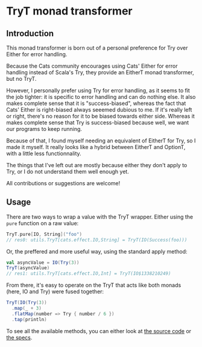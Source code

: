 # TryT monad transformer

## Introduction

This monad transformer is born out of a personal preference for Try over Either for error handling.

Because the Cats community encourages using Cats' Either for error handling instead of Scala's Try, they provide an EitherT monad transformer, but no TryT.

However, I personally prefer using Try for error handling, as it seems to fit the job tighter: it is specific to error handling and can do nothing else.
It also makes complete sense that it is "success-biased", whereas the fact that Cats' Either is right-biased always seeemed dubious to me. If it's really left or right, there's no reason for it to be biased towards either side.
Whereas it makes complete sense that Try is success-biased because well, we want our programs to keep running.

Because of that, I found myself needing an equivalent of EitherT for Try, so I made it myself.
It really looks like a hybrid between EitherT and OptionT, with a little less functionnality.

The things that I've left out are mostly because either they don't apply to Try, or I do not understand them well enough yet.

All contributions or suggestions are welcome!

## Usage

There are two ways to wrap a value with the TryT wrapper. Either using the `pure` function on a raw value:
```scala
TryT.pure[IO, String]("foo")
// res0: utils.TryT[cats.effect.IO,String] = TryT(IO(Success(foo)))
```
Or, the preffered and more useful way, using the standard apply method:
```scala
val asyncValue = IO(Try(3))
TryT(asyncValue)
// res1: utils.TryT[cats.effect.IO,Int] = TryT(IO$1338210249)
```
From there, it's easy to operate on the TryT that acts like both monads (here, IO and Try) were fused together:
```scala
TryT(IO(Try(3))
  .map(_ + 3)
  .flatMap(number => Try { number / 6 })
  .tap(println)
```
To see all the available methods, you can either look at [the source code](https://github.com/Bertrand31/TryT-monad-transformer/blob/master/src/main/scala/tryt/TryT.scala) or [the specs](https://github.com/Bertrand31/TryT-monad-transformer/blob/master/src/test/scala/tryt/TryTSpec.scala).
